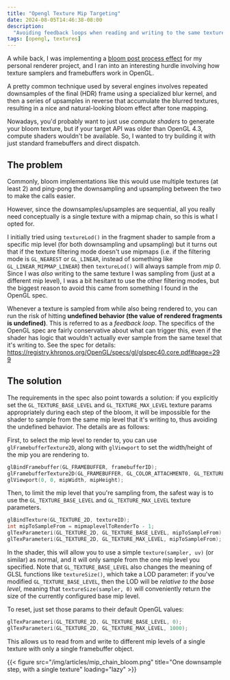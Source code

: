 ```yaml
---
title: "Opengl Texture Mip Targeting"
date: 2024-08-05T14:46:38-08:00
description:
  "Avoiding feedback loops when reading and writing to the same texture."
tags: [opengl, textures]
---
```


A while back, I was implementing a
[bloom post process effect](https://learnopengl.com/Guest-Articles/2022/Phys.-Based-Bloom)
for my personal renderer project, and I ran into an interesting hurdle involving
how texture samplers and framebuffers work in OpenGL.

A pretty common technique used by several engines involves repeated downsamples
of the final (HDR) frame using a specialized blur kernel, and then a series of
upsamples in reverse that accumulate the blurred textures, resulting in a nice
and natural-looking bloom effect after tone mapping.

Nowadays, you'd probably want to just use _compute shaders_ to generate your
bloom texture, but if your target API was older than OpenGL 4.3, compute shaders
wouldn't be available. So, I wanted to try building it with just standard
framebuffers and direct dispatch.

## The problem

Commonly, bloom implementations like this would use multiple textures (at
least 2) and ping-pong the downsampling and upsampling between the two to make
the calls easier.

However, since the downsamples/upsamples are sequential, all you really need
conceptually is a single texture with a mipmap chain, so this is what I opted
for.

I initially tried using `textureLod()` in the fragment shader to sample from a
specific mip level (for both downsampling and upsampling) but it turns out that
if the texture filtering mode doesn't use mipmaps (i.e. if the filtering mode is
`GL_NEAREST` or `GL_LINEAR`, instead of something like
`GL_LINEAR_MIPMAP_LINEAR`) then `textureLod()` will always sample from _mip 0_.
Since I was _also_ writing to the same texture I was sampling from (just at a
different mip level), I was a bit hesitant to use the other filtering modes, but
the biggest reason to avoid this came from something I found in the OpenGL spec.

Whenever a texture is sampled from while also being rendered to, you can run the
risk of hitting **undefined behavior (the value of rendered fragments is
undefined)**. This is referred to as a _feedback loop_. The specifics of the
OpenGL spec are fairly conservative about what can trigger this, even if the
shader has logic that wouldn't actually ever sample from the same texel that
it's writing to. See the spec for details:
https://registry.khronos.org/OpenGL/specs/gl/glspec40.core.pdf#page=299

## The solution

The requirements in the spec also point towards a solution: if you explicitly
set the `GL_TEXTURE_BASE_LEVEL` and `GL_TEXTURE_MAX_LEVEL` texture params
appropriately during each step of the bloom, it will be impossible for the
shader to sample from the same mip level that it's writing to, thus avoiding the
undefined behavior. The details are as follows:

First, to select the mip level to render to, you can use
`glFramebufferTexture2D`, along with `glViewport` to set the width/height of the
mip you are rendering to.

```c++
glBindFramebuffer(GL_FRAMEBUFFER, framebufferID);
glFramebufferTexture2D(GL_FRAMEBUFFER, GL_COLOR_ATTACHMENT0, GL_TEXTURE_2D, textureID, mipmaplevelToRenderTo);
glViewport(0, 0, mipWidth, mipHeight);
```

Then, to limit the mip level that you're sampling from, the safest way is to use
the `GL_TEXTURE_BASE_LEVEL` and `GL_TEXTURE_MAX_LEVEL` texture parameters.

```c++
glBindTexture(GL_TEXTURE_2D, textureID);
int mipToSampleFrom = mipmaplevelToRenderTo - 1;
glTexParameteri(GL_TEXTURE_2D, GL_TEXTURE_BASE_LEVEL, mipToSampleFrom);
glTexParameteri(GL_TEXTURE_2D, GL_TEXTURE_MAX_LEVEL, mipToSampleFrom);
```

In the shader, this will allow you to use a simple `texture(sampler, uv)` (or
similar) as normal, and it will only sample from the one mip level you
specified. Note that `GL_TEXTURE_BASE_LEVEL` also changes the meaning of GLSL
functions like `textureSize()`, which take a LOD parameter: if you've modified
`GL_TEXTURE_BASE_LEVEL`, then the LOD will be _relative to the base level_,
meaning that `textureSize(sampler, 0)` will conveniently return the size of the
currently configured base mip level.

To reset, just set those params to their default OpenGL values:

```c++
glTexParameteri(GL_TEXTURE_2D, GL_TEXTURE_BASE_LEVEL, 0);
glTexParameteri(GL_TEXTURE_2D, GL_TEXTURE_MAX_LEVEL, 1000);
```

This allows us to read from and write to different mip levels of a single
texture with only a single framebuffer object.

{{< figure src="/img/articles/mip_chain_bloom.png" title="One downsample step, with a single texture" loading="lazy" >}}
